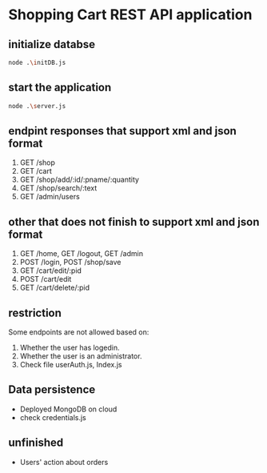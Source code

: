 # Shopping Cart REST API application

## initialize databse

```bash
node .\initDB.js
```
## start the application

```bash
node .\server.js
```

## endpint responses that support xml and json format

1.	GET /shop
2.	GET	/cart
3.	GET	/shop/add/:id/:pname/:quantity
4.	GET	/shop/search/:text
5.	GET	/admin/users


## other that does not finish to support xml and json format

1. GET /home, GET /logout, GET /admin
2. POST /login, POST /shop/save
3. GET /cart/edit/:pid
4. POST /cart/edit
5. GET /cart/delete/:pid


## restriction 
Some endpoints are not allowed based on:
1. Whether the user has logedin.
2. Whether the user is an administrator.
3. Check file userAuth.js, Index.js 

## Data persistence
- Deployed MongoDB on cloud
- check credentials.js


## unfinished
- Users' action about orders